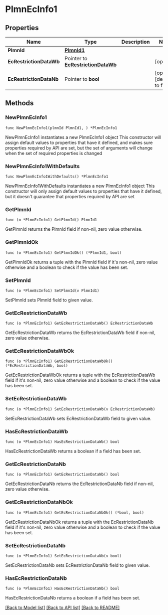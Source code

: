 # PlmnEcInfo1

## Properties

Name | Type | Description | Notes
------------ | ------------- | ------------- | -------------
**PlmnId** | [**PlmnId1**](PlmnId1.md) |  | 
**EcRestrictionDataWb** | Pointer to [**EcRestrictionDataWb**](EcRestrictionDataWb.md) |  | [optional] 
**EcRestrictionDataNb** | Pointer to **bool** |  | [optional] [default to false]

## Methods

### NewPlmnEcInfo1

`func NewPlmnEcInfo1(plmnId PlmnId1, ) *PlmnEcInfo1`

NewPlmnEcInfo1 instantiates a new PlmnEcInfo1 object
This constructor will assign default values to properties that have it defined,
and makes sure properties required by API are set, but the set of arguments
will change when the set of required properties is changed

### NewPlmnEcInfo1WithDefaults

`func NewPlmnEcInfo1WithDefaults() *PlmnEcInfo1`

NewPlmnEcInfo1WithDefaults instantiates a new PlmnEcInfo1 object
This constructor will only assign default values to properties that have it defined,
but it doesn't guarantee that properties required by API are set

### GetPlmnId

`func (o *PlmnEcInfo1) GetPlmnId() PlmnId1`

GetPlmnId returns the PlmnId field if non-nil, zero value otherwise.

### GetPlmnIdOk

`func (o *PlmnEcInfo1) GetPlmnIdOk() (*PlmnId1, bool)`

GetPlmnIdOk returns a tuple with the PlmnId field if it's non-nil, zero value otherwise
and a boolean to check if the value has been set.

### SetPlmnId

`func (o *PlmnEcInfo1) SetPlmnId(v PlmnId1)`

SetPlmnId sets PlmnId field to given value.


### GetEcRestrictionDataWb

`func (o *PlmnEcInfo1) GetEcRestrictionDataWb() EcRestrictionDataWb`

GetEcRestrictionDataWb returns the EcRestrictionDataWb field if non-nil, zero value otherwise.

### GetEcRestrictionDataWbOk

`func (o *PlmnEcInfo1) GetEcRestrictionDataWbOk() (*EcRestrictionDataWb, bool)`

GetEcRestrictionDataWbOk returns a tuple with the EcRestrictionDataWb field if it's non-nil, zero value otherwise
and a boolean to check if the value has been set.

### SetEcRestrictionDataWb

`func (o *PlmnEcInfo1) SetEcRestrictionDataWb(v EcRestrictionDataWb)`

SetEcRestrictionDataWb sets EcRestrictionDataWb field to given value.

### HasEcRestrictionDataWb

`func (o *PlmnEcInfo1) HasEcRestrictionDataWb() bool`

HasEcRestrictionDataWb returns a boolean if a field has been set.

### GetEcRestrictionDataNb

`func (o *PlmnEcInfo1) GetEcRestrictionDataNb() bool`

GetEcRestrictionDataNb returns the EcRestrictionDataNb field if non-nil, zero value otherwise.

### GetEcRestrictionDataNbOk

`func (o *PlmnEcInfo1) GetEcRestrictionDataNbOk() (*bool, bool)`

GetEcRestrictionDataNbOk returns a tuple with the EcRestrictionDataNb field if it's non-nil, zero value otherwise
and a boolean to check if the value has been set.

### SetEcRestrictionDataNb

`func (o *PlmnEcInfo1) SetEcRestrictionDataNb(v bool)`

SetEcRestrictionDataNb sets EcRestrictionDataNb field to given value.

### HasEcRestrictionDataNb

`func (o *PlmnEcInfo1) HasEcRestrictionDataNb() bool`

HasEcRestrictionDataNb returns a boolean if a field has been set.


[[Back to Model list]](../README.md#documentation-for-models) [[Back to API list]](../README.md#documentation-for-api-endpoints) [[Back to README]](../README.md)


